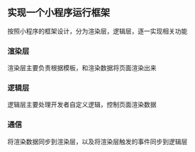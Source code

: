 ## 实现一个小程序运行框架

按照小程序的框架设计，分为渲染层，逻辑层，逐一实现相关功能

### 渲染层
渲染层主要负责根据模板，和渲染数据将页面渲染出来
### 逻辑层
逻辑层主要处理开发者自定义逻辑，控制页面渲染数据
### 通信
将渲染数据同步到渲染层，以及将渲染层触发的事件同步到逻辑层